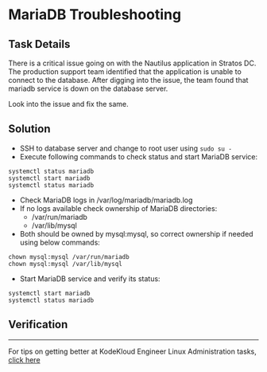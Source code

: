 # MariaDB Troubleshooting

## Task Details

There is a critical issue going on with the Nautilus application in Stratos DC. The production support team identified that the application is unable to connect to the database. After digging into the issue, the team found that mariadb service is down on the database server.

Look into the issue and fix the same.

## Solution

* SSH to database server and change to root user using `sudo su -`
* Execute following commands to check status and start MariaDB service:

```UNIX
systemctl status mariadb
systemctl start mariadb
systemctl status mariadb
 ```

* Check MariaDB logs in /var/log/mariadb/mariadb.log
* If no logs available check ownership of MariaDB directories:
  * /var/run/mariadb
  * /var/lib/mysql
* Both should be owned by mysql:mysql, so correct ownership if needed using below commands:

```UNIX
chown mysql:mysql /var/run/mariadb
chown mysql:mysql /var/lib/mysql
```

* Start MariaDB service and verify its status:

```UNIX
systemctl start mariadb
systemctl status mariadb
 ```

## Verification

<!--* Execute curl command from Jump Host to the web UI application port on backup server. You should see a valid response. For example - `curl -I http://stbkp01:8082/`-->

---
For tips on getting better at KodeKloud Engineer Linux Administration tasks, [click here](./README.md)
